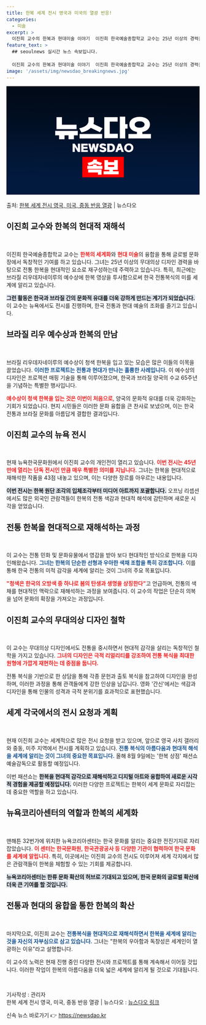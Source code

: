 ```yaml
---
title: 한복 세계 전시 영국과 미국의 열광 반응!
categories:
  - 미술
excerpt: >
  이진희 교수의 한복과 현대미술 이야기  이진희 한국예술종합학교 교수는 25년 이상의 경력을 가지고 있는 무대…
feature_text: >
  ## seoulnews 실시간 뉴스 속보입니다.

  이진희 교수의 한복과 현대미술 이야기  이진희 한국예술종합학교 교수는 25년 이상의 경력을 가지고 있는 무대…
image: '/assets/img/newsdao_breakingnews.jpg'
---
```


![뉴스다오 속보](/assets/img/newsdao_breakingnews.jpg)

<p>출처: <a href="https://newsdao.kr/5032" rel="dofollow">한복 세계 전시 영국, 미국, 중동 반응 열광</a> | 뉴스다오</p>

<h2 data-ke-size="size26">이진희 교수와 한복의 현대적 재해석</h2>

<p data-ke-size="size16">&nbsp;</p>

이진희 한국예술종합학교 교수는 <b><span style="color: #ee2323;">한복의 세계화</span></b>와 <b><span style="color: #ee2323;">현대 미술</span></b>의 융합을 통해 글로벌 문화 장에서 독창적인 기여를 하고 있습니다. 그녀는 25년 이상의 무대의상 디자인 경력을 바탕으로 전통 한복을 현대적인 요소로 재구성하는데 주력하고 있습니다. 특히, 최근에는 브라질 리우데자네이루의 예수상에 한복 영상을 투사함으로써 한국 전통복식의 미를 세계에 알리고 있습니다. 

<b><span style="background-color: #21538527;">그런 활동은 한국과 브라질 간의 문화적 유대를 더욱 강하게 만드는 계기가 되었습니다.</span></b> 이 교수는 뉴욕에서도 전시를 진행하며, 한국 전통과 현대 예술의 조화를 즐기고 있습니다.

<h2 data-ke-size="size26">브라질 리우 예수상과 한복의 만남</h2>

<p data-ke-size="size16">&nbsp;</p>

브라질 리우데자네이루의 예수상이 청색 한복을 입고 있는 모습은 많은 이들의 이목을 끌었습니다. <b><span style="color: #1a5490;">이러한 프로젝트는 전통과 현대가 만나는 훌륭한 사례입니다.</span></b> 이 예수상의 디자인은 프로젝션 매핑 기술을 통해 이루어졌으며, 한국과 브라질 양국의 수교 65주년을 기념하는 특별한 행사입니다.

<b><span style="color: #ee2323;">예수상이 청색 한복을 입는 것은 이번이 처음으로</span></b>, 양국의 문화적 유대를 더욱 강화하는 기회가 되었습니다. 현지 시민들은 이러한 문화 융합을 큰 찬사로 보냈으며, 이는 한국 전통과 브라질 문화를 아름답게 결합한 결과입니다.

<h2 data-ke-size="size26">이진희 교수의 뉴욕 전시</h2>

<p data-ke-size="size16">&nbsp;</p>

현재 뉴욕한국문화원에서 이진희 교수의 개인전이 열리고 있습니다. <b><span style="color: #ee2323;">이번 전시는 45년 만에 열리는 단독 전시인 만큼 매우 특별한 의미를 지닙니다.</span></b> 그녀는 한복을 현대적으로 재해석한 작품을 43점 내놓고 있으며, 이는 다양한 장르를 아우르는 내용입니다.

<b><span style="background-color: #21538527;">이번 전시는 한복 원단 조각의 입체조각부터 미디어 아트까지 포괄합니다.</span></b> 오프닝 리셉션에서도 많은 외국인 관람객들이 한복의 전통 색감과 현대적 해석에 감탄하며 새로운 시각을 얻었습니다.

<h2 data-ke-size="size26">전통 한복을 현대적으로 재해석하는 과정</h2>

<p data-ke-size="size16">&nbsp;</p>

이 교수는 전통 민화 및 문화유물에서 영감을 받아 보다 현대적인 방식으로 한복을 디자인해왔습니다. <b><span style="color: #1a5490;">그녀는 한복의 단순한 선형과 우아한 색채 조합을 특히 강조합니다.</span></b> 이를 통해 한국 전통의 미적 감각을 세계에 알리는 것이 그녀의 주요 목표입니다.

<b><span style="color: #ee2323;">"청색은 한국의 오방색 중 하나로 봄의 탄생과 생명을 상징한다"</span></b>고 언급하며, 전통의 색채를 현대적인 맥락으로 재해석하는 과정을 보여줍니다. 이 교수의 작업은 단순히 의복을 넘어 문화의 확장을 가져오는 과정입니다.

<h2 data-ke-size="size26">이진희 교수의 무대의상 디자인 철학</h2>

<p data-ke-size="size16">&nbsp;</p>

이 교수는 무대의상 디자인에서도 전통을 중시하면서 현대적 감각을 살리는 독창적인 철학을 가지고 있습니다. <b><span style="color: #ee2323;">그녀의 디자인은 극적 리얼리티를 강조하여 전통 복식을 최대한 원형에 가깝게 재현하는 데 중점을 둡니다.</span></b>

전통 복식을 기반으로 한 상담을 통해 각종 문헌과 출토 복식을 참고하여 디자인을 완성하며, 이러한 과정을 통해 관객들에게 강한 인상을 남깁니다. 영화 '간신'에서는 색감과 디자인을 통해 인물의 성격과 극적 분위기를 효과적으로 표현했습니다.

<h2 data-ke-size="size26">세계 각국에서의 전시 요청과 계획</h2>

<p data-ke-size="size16">&nbsp;</p>

현재 이진희 교수는 세계적으로 많은 전시 요청을 받고 있으며, 앞으로 영국 사치 갤러리와 중동, 미주 지역에서 전시를 계획하고 있습니다. <b><span style="color: #1a5490;">전통 복식의 아름다움과 현대적 해석을 세계에 알리는 것이 그녀의 중요한 목표입니다.</span></b> 올해 8월 9일에는 '한복 상점' 패션쇼 예술감독으로 활동할 예정입니다.

이번 패션쇼는 <b><span style="background-color: #21538527;">한복을 현대적 감각으로 재해석하고 디지털 아트와 융합하여 새로운 시각적 경험을 제공할 예정입니다.</span></b> 이러한 다양한 프로젝트는 한복이 세계 문화로 자리잡는 데 중요한 역할을 하고 있습니다.

<h2 data-ke-size="size26">뉴욕코리아센터의 역할과 한복의 세계화</h2>

<p data-ke-size="size16">&nbsp;</p>

맨해튼 32번가에 위치한 뉴욕코리아센터는 한국 문화를 알리는 중요한 전진기지로 자리잡았습니다. <b><span style="color: #ee2323;">이 센터는 한국문화원, 한국관광공사 등 다양한 기관이 협력하여 한국 문화를 세계에 알립니다.</span></b> 특히, 이곳에서는 이진희 교수의 전시도 이루어져 세계 각지에서 많은 관람객들이 한복을 체험할 수 있는 기회를 제공합니다.

<b><span style="background-color: #21538527;">뉴욕코리아센터는 한류 문화 확산의 허브로 기대되고 있으며, 한국 문화의 글로벌 확산에 더욱 큰 기여를 할 것입니다.</span></b>

<h2 data-ke-size="size26">전통과 현대의 융합을 통한 한복의 확산</h2>

<p data-ke-size="size16">&nbsp;</p>

마지막으로, 이진희 교수는 <b><span style="color: #1a5490;">전통복식을 현대적으로 재해석하면서 한복을 세계에 알리는 것을 자신의 자부심으로 삼고 있습니다.</span></b> 그녀는 "한복의 우아함과 독창성은 세계인이 열광하는 이유"라고 설명합니다.

이 교수의 노력은 현재 진행 중인 다양한 전시와 프로젝트를 통해 계속해서 이어질 것입니다. 이러한 작업이 한복의 아름다움을 더욱 넓은 세계에 알리게 될 것으로 기대됩니다. 

<p data-ke-size="size16">&nbsp;</p>

기사작성 : 관리자  
한복 세계 전시 영국, 미국, 중동 반응 열광 | 뉴스다오  : <a href="https://newsdao.kr/5032">뉴스다오 링크</a> 

신속 뉴스 바로가기 👉 <a href="https://newsdao.kr" rel="dofollow">https://newsdao.kr</a>


